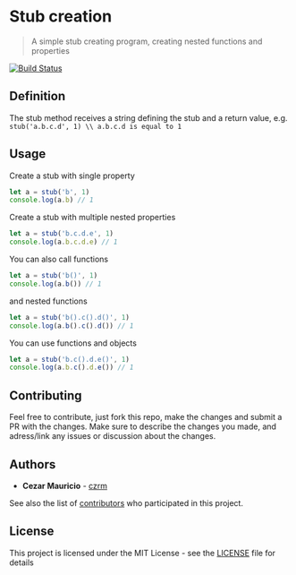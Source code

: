 # Stub creation

> A simple stub creating program, creating nested functions and properties

[![Build Status](https://travis-ci.org/czrm/stub.svg?branch=master)](https://travis-ci.org/czrm/stub)

## Definition

The stub method receives a string defining the stub and a return value, e.g. `stub('a.b.c.d', 1) \\ a.b.c.d is equal to 1`

## Usage

Create a stub with single property

```javascript
let a = stub('b', 1)
console.log(a.b) // 1
```

Create a stub with multiple nested properties

```javascript
let a = stub('b.c.d.e', 1)
console.log(a.b.c.d.e) // 1
```

You can also call functions

```javascript
let a = stub('b()', 1)
console.log(a.b()) // 1
```

and nested functions

```javascript
let a = stub('b().c().d()', 1)
console.log(a.b().c().d()) // 1
```

You can use functions and objects

```javascript
let a = stub('b.c().d.e()', 1)
console.log(a.b.c().d.e()) // 1
```

## Contributing

Feel free to contribute, just fork this repo, make the changes and submit a PR with the changes.
Make sure to describe the changes you made, and adress/link any issues or discussion about the changes.

## Authors

* **Cezar Mauricio** - [czrm](https://github.com/czrm)

See also the list of [contributors](https://github.com/czrm/stub/graphs/contributors) who participated in this project.

## License

This project is licensed under the MIT License - see the [LICENSE](LICENSE) file for details
